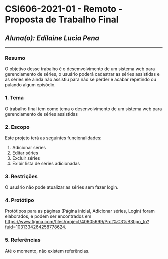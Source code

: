 # **CSI606-2021-01 - Remoto - Proposta de Trabalho Final**
## *Aluna(o): Edilaine Lucia Pena*

--------------

<!-- Descrever um resumo sobre o trabalho. -->

### Resumo

  O objetivo desse trabalho é o desemvolvimento de um sistema web para gerenciamento de séries, o usuário poderá cadastrar as séries assistidas e as séries ele ainda não assistiu para não se perder e acabar repetindo ou pulando algum episódio.

<!-- Apresentar o tema. -->
### 1. Tema

  O trabalho final tem como tema o desenvolvimento de um sistema web para gerenciamento de séries assistidas

<!-- Descrever e limitar o escopo da aplicação. -->
### 2. Escopo

  Este projeto terá as seguintes funcionalidades:

  1. Adicionar séries 
  2. Editar séries
  3. Excluir séries
  4. Exibir lista de séries adicionadas

<!-- Apresentar restrições de funcionalidades e de escopo. -->
### 3. Restrições

  O usuário não pode atualizar as séries sem fazer login.

<!-- Construir alguns protótipos para a aplicação, disponibilizá-los no Github e descrever o que foi considerado. //-->
### 4. Protótipo

  Protótipos para as páginas (Página inicial, Adicionar séries, Login) foram elaborados, e podem ser encontrados em https://www.figma.com/files/project/40605699/Prot%C3%B3tipo_tp?fuid=1031334264258778624.

### 5. Referências

  Até o momento, não existem referências.

